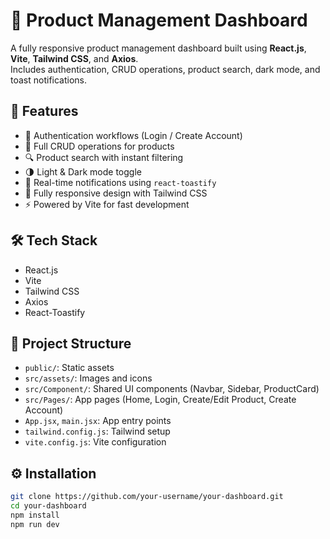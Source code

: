 # 🧾 Product Management Dashboard

A fully responsive product management dashboard built using **React.js**, **Vite**, **Tailwind CSS**, and **Axios**.  
Includes authentication, CRUD operations, product search, dark mode, and toast notifications.

## 🚀 Features

- 🔐 Authentication workflows (Login / Create Account)
- 🔄 Full CRUD operations for products
- 🔍 Product search with instant filtering
- 🌗 Light & Dark mode toggle
- 🔔 Real-time notifications using `react-toastify`
- 📱 Fully responsive design with Tailwind CSS
- ⚡️ Powered by Vite for fast development

## 🛠 Tech Stack

- React.js
- Vite
- Tailwind CSS
- Axios
- React-Toastify

## 📁 Project Structure

- `public/`: Static assets  
- `src/assets/`: Images and icons  
- `src/Component/`: Shared UI components (Navbar, Sidebar, ProductCard)  
- `src/Pages/`: App pages (Home, Login, Create/Edit Product, Create Account)  
- `App.jsx`, `main.jsx`: App entry points  
- `tailwind.config.js`: Tailwind setup  
- `vite.config.js`: Vite configuration  

## ⚙️ Installation

```bash
git clone https://github.com/your-username/your-dashboard.git
cd your-dashboard
npm install
npm run dev
